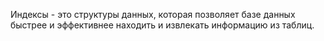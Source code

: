 Индексы - это структуры данных, которая позволяет базе данных быстрее и эффективнее находить и извлекать информацию из таблиц.